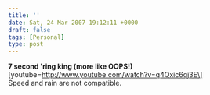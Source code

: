 ```yaml
---
title: ''
date: Sat, 24 Mar 2007 19:12:11 +0000
draft: false
tags: [Personal]
type: post
---
```


**7 second 'ring king (more like OOPS!)** \[youtube=http://www.youtube.com/watch?v=q4Qxic6qj3E\]  
Speed and rain are not compatible.
